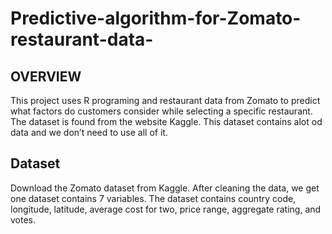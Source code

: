 # Predictive-algorithm-for-Zomato-restaurant-data-
## OVERVIEW
This project uses R programing and restaurant data from Zomato to predict what factors do customers consider while selecting a specific restaurant. The dataset is found from the website Kaggle. This dataset contains alot od data and we don’t need to use all of it. 

## Dataset

Download the Zomato dataset from Kaggle. After cleaning the data, we get one dataset contains 7 variables. The dataset contains country code, longitude, latitude, average cost for two, price range, aggregate rating, and votes. 

